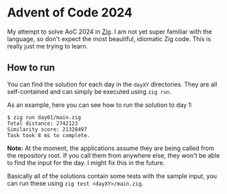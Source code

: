 # Advent of Code 2024

My attempt to solve AoC 2024 in [Zig](https://github.com/ziglang/zig/). I am not
yet super familiar with the language, so don't expect the most beautiful,
idiomatic Zig code. This is really just me trying to learn.

## How to run

You can find the solution for each day in the `dayXY` directories. They are all
self-contained and can simply be executed using `zig run`. 

As an example, here you can see how to run the solution to day 1:

```
$ zig run day01/main.zig
Total distance: 2742123
Similarity score: 21328497
Task took 8 ms to complete.
```

**Note:** At the moment, the applications assume they are being called from the
repository root. If you call them from anywhere else, they won't be able to find
the input for the day. I might fix this in the future.

Basically all of the solutions contain some tests with the sample input, you
can run these using `zig test <dayXY>/main.zig`.

